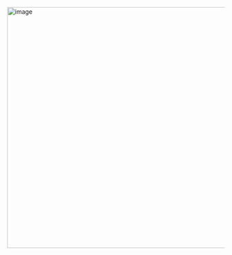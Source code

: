 <img width="558" alt="image" src="https://user-images.githubusercontent.com/72201760/177161448-c9e92414-d9e0-4ec2-9664-38cd9ef90a60.png">
